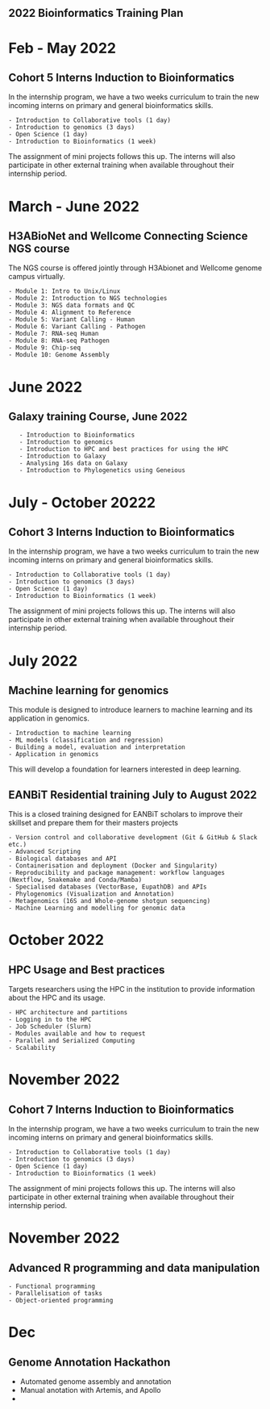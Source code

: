 ## 2022 Bioinformatics Training Plan


# Feb - May 2022
## Cohort 5 Interns Induction to Bioinformatics
In the internship program, we have a two weeks curriculum to train the new incoming interns on primary and general bioinformatics skills.
```
- Introduction to Collaborative tools (1 day)
- Introduction to genomics (3 days)
- Open Science (1 day)
- Introduction to Bioinformatics (1 week)
```
The assignment of mini projects follows this up. The interns will also participate in other external training when available throughout their internship period.

# March - June 2022
## H3ABioNet and Wellcome Connecting Science NGS course
The NGS course is offered jointly through H3Abionet and Wellcome genome campus virtually.
```
- Module 1: Intro to Unix/Linux
- Module 2: Introduction to NGS technologies
- Module 3: NGS data formats and QC
- Module 4: Alignment to Reference
- Module 5: Variant Calling - Human
- Module 6: Variant Calling - Pathogen
- Module 7: RNA-seq Human
- Module 8: RNA-seq Pathogen
- Module 9: Chip-seq
- Module 10: Genome Assembly
```

# June 2022
## Galaxy training Course, June 2022
```
   - Introduction to Bioinformatics
   - Introduction to genomics
   - Introduction to HPC and best practices for using the HPC
   - Introduction to Galaxy
   - Analysing 16s data on Galaxy
   - Introduction to Phylogenetics using Geneious
```

# July - October 20222
## Cohort 3 Interns Induction to Bioinformatics
In the internship program, we have a two weeks curriculum to train the new incoming interns on primary and general bioinformatics skills.
```
- Introduction to Collaborative tools (1 day)
- Introduction to genomics (3 days)
- Open Science (1 day)
- Introduction to Bioinformatics (1 week)
```
The assignment of mini projects follows this up. The interns will also participate in other external training when available throughout their internship period.

# July  2022
## Machine learning for genomics
This module is designed to introduce learners to machine learning and its application in genomics.
```
- Introduction to machine learning
- ML models (classification and regression)
- Building a model, evaluation and interpretation
- Application in genomics
```
This will develop a foundation for learners interested in deep learning.


## EANBiT Residential training July to August 2022
This is a closed training designed for EANBiT scholars to improve their skillset and prepare them for their masters projects
```
- Version control and collaborative development (Git & GitHub & Slack etc.)
- Advanced Scripting
- Biological databases and API
- Containerisation and deployment (Docker and Singularity)
- Reproducibility and package management: workflow languages (Nextflow, Snakemake and Conda/Mamba)
- Specialised databases (VectorBase, EupathDB) and APIs
- Phylogenomics (Visualization and Annotation)
- Metagenomics (16S and Whole-genome shotgun sequencing) 
- Machine Learning and modelling for genomic data
```


# October 2022  
## HPC Usage and Best practices
Targets researchers using the HPC in the institution to provide information about the HPC and its usage. 
```
- HPC architecture and partitions
- Logging in to the HPC
- Job Scheduler (Slurm)
- Modules available and how to request
- Parallel and Serialized Computing
- Scalability
```

# November 2022
## Cohort 7 Interns Induction to Bioinformatics
In the internship program, we have a two weeks curriculum to train the new incoming interns on primary and general bioinformatics skills.
```
- Introduction to Collaborative tools (1 day)
- Introduction to genomics (3 days)
- Open Science (1 day)
- Introduction to Bioinformatics (1 week)
```
The assignment of mini projects follows this up. The interns will also participate in other external training when available throughout their internship period.

# November 2022
## Advanced R programming and data manipulation
```
- Functional programming
- Parallelisation of tasks
- Object-oriented programming
```

# Dec 
## Genome Annotation Hackathon
- Automated genome assembly and annotation
- Manual anotation with Artemis, and Apollo
- 


